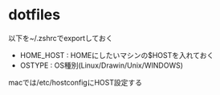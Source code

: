 dotfiles
========

以下を~/.zshrcでexportしておく
* HOME_HOST : HOMEにしたいマシンの$HOSTを入れておく
* OSTYPE    : OS種別(Linux/Drawin/Unix/WINDOWS)

macでは/etc/hostconfigにHOST設定する
